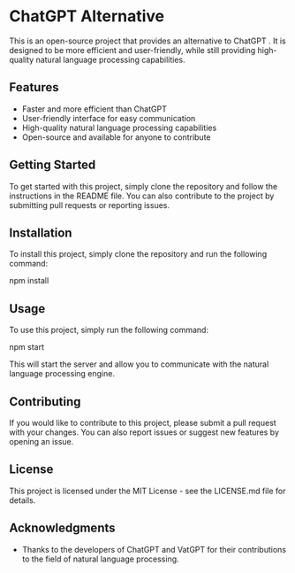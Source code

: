 

# ChatGPT Alternative

This is an open-source project that provides an alternative to ChatGPT . It is designed to be more efficient and user-friendly, while still providing high-quality natural language processing capabilities.

## Features

- Faster and more efficient than ChatGPT 
- User-friendly interface for easy communication
- High-quality natural language processing capabilities
- Open-source and available for anyone to contribute

## Getting Started

To get started with this project, simply clone the repository and follow the instructions in the README file. You can also contribute to the project by submitting pull requests or reporting issues.

## Installation

To install this project, simply clone the repository and run the following command:


npm install


## Usage

To use this project, simply run the following command:


npm start


This will start the server and allow you to communicate with the natural language processing engine.

## Contributing

If you would like to contribute to this project, please submit a pull request with your changes. You can also report issues or suggest new features by opening an issue.

## License

This project is licensed under the MIT License - see the LICENSE.md file for details.

## Acknowledgments

- Thanks to the developers of ChatGPT and VatGPT for their contributions to the field of natural language processing.
